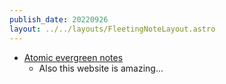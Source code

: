 ```yaml
---
publish_date: 20220926    
layout: ../../layouts/FleetingNoteLayout.astro
---
```

- [Atomic evergreen notes](https://notes.andymatuschak.org/Evergreen_notes?stackedNotes=z2HUE4ABbQjUNjrNemvkTCsLa1LPDRuwh1tXC)
	- Also this website is amazing...